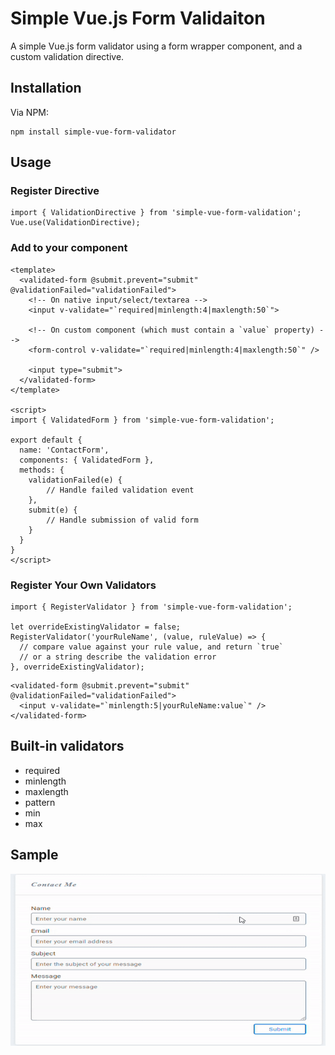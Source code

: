 # Simple Vue.js Form Validaiton #

A simple Vue.js form validator using a form wrapper component, and a custom validation directive.

## Installation ##

Via NPM:
```
npm install simple-vue-form-validator
```

## Usage ##

### Register Directive ###
```
import { ValidationDirective } from 'simple-vue-form-validation';
Vue.use(ValidationDirective);
```
### Add to your component ###
```
<template>
  <validated-form @submit.prevent="submit" @validationFailed="validationFailed">
    <!-- On native input/select/textarea -->
    <input v-validate="`required|minlength:4|maxlength:50`">

    <!-- On custom component (which must contain a `value` property) -->
    <form-control v-validate="`required|minlength:4|maxlength:50`" />

    <input type="submit">
  </validated-form>
</template>

<script>
import { ValidatedForm } from 'simple-vue-form-validation';

export default {
  name: 'ContactForm',
  components: { ValidatedForm },
  methods: {
    validationFailed(e) {
        // Handle failed validation event
    },
    submit(e) {
        // Handle submission of valid form
    }
  }
}
</script>

```

### Register Your Own Validators ###
```
import { RegisterValidator } from 'simple-vue-form-validation';

let overrideExistingValidator = false;
RegisterValidator('yourRuleName', (value, ruleValue) => {
  // compare value against your rule value, and return `true`
  // or a string describe the validation error
}, overrideExistingValidator);
```
```
<validated-form @submit.prevent="submit" @validationFailed="validationFailed">
  <input v-validate="`minlength:5|yourRuleName:value`" />
</validated-form>
```

## Built-in validators ##
* required
* minlength
* maxlength
* pattern
* min
* max

## Sample

![Validation in action](https://raw.githubusercontent.com/kburton-dev/simple-vue-form-validation/master/sample.gif)